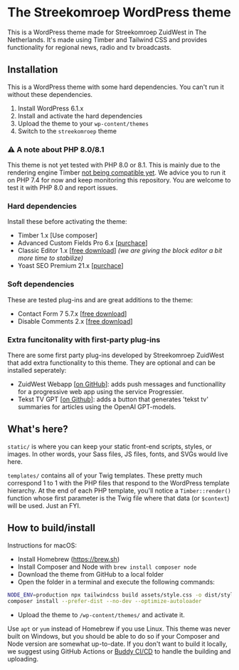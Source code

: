 
# The Streekomroep WordPress theme

This is a WordPress theme made for Streekomroep ZuidWest in The Netherlands. It's made using Timber and Tailwind CSS and provides functionality for regional news, radio and tv broadcasts.

## Installation
This is a WordPress theme with some hard dependencies. You can't run it without these dependencies.

1. Install WordPress 6.1.x
2. Install and activate the hard dependencies
3. Upload the theme to your `wp-content/themes`
4. Switch to the `streekomroep` theme

### ⚠️ A note about PHP 8.0/8.1
This theme is not yet tested with PHP 8.0 or 8.1. This is mainly due to the rendering engine Timber [not being compatible yet](https://github.com/timber/timber). We advice you to run it on PHP 7.4 for now and keep monitoring this repository. You are welcome to test it with PHP 8.0 and report issues.

### Hard dependencies
Install these before activating the theme:
- Timber 1.x [Use composer]
- Advanced Custom Fields Pro 6.x [[purchace](https://www.advancedcustomfields.com/pro/)]
- Classic Editor 1.x [[free download](https://wordpress.org/plugins/classic-editor/)] _(we are giving the block editor a bit more time to stabilize)_
- Yoast SEO Premium 21.x [[purchace](https://yoast.com/wordpress/plugins/seo/)]

### Soft dependencies
These are tested plug-ins and are great additions to the theme:
- Contact Form 7 5.7.x [[free download](https://wordpress.org/plugins/contact-form-7/)]
- Disable Comments 2.x [[free download](https://wordpress.org/plugins/disable-comments/)]

### Extra funcitonality with first-party plug-ins
There are some first party plug-ins developed by Streekomroep ZuidWest that add extra functionality to this theme. They are optional and can be installed seperately:
- ZuidWest Webapp [[on GitHub](https://github.com/oszuidwest/zw-webapp)]: adds push messages and functionallity for a progressive web app using the service Progressier.
- Tekst TV GPT [[on Github](https://github.com/oszuidwest/teksttvgpt)]: adds a button that generates 'tekst tv' summaries for articles using the OpenAI GPT-models.

## What's here?
`static/` is where you can keep your static front-end scripts, styles, or images. In other words, your Sass files, JS files, fonts, and SVGs would live here.

`templates/` contains all of your Twig templates. These pretty much correspond 1 to 1 with the PHP files that respond to the WordPress template hierarchy. At the end of each PHP template, you'll notice a `Timber::render()` function whose first parameter is the Twig file where that data (or `$context`) will be used. Just an FYI.

## How to build/install
Instructions for macOS:
- Install Homebrew (https://brew.sh)
- Install Composer and Node with `brew install composer node`
- Download the theme from GitHub to a local folder
- Open the folder in a terminal and execute the following commands:

```bash
NODE_ENV=production npx tailwindcss build assets/style.css -o dist/style.css --minify
composer install --prefer-dist --no-dev --optimize-autoloader
```
- Upload the theme to `/wp-content/themes/` and activate it.

Use `apt` or `yum` instead of Homebrew if you use Linux. This theme was never built on Windows, but you should be able to do so if your Composer and Node version are somewhat up-to-date. If you don't want to build it locally, we suggest using GitHub Actions or [Buddy CI/CD](https://buddy.works/) to handle the building and uploading.
